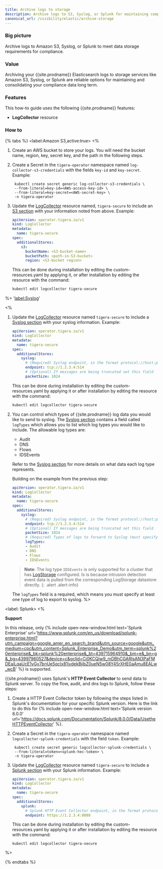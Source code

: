 ```yaml
---
title: Archive logs to storage
description: Archive logs to S3, Syslog, or Splunk for maintaining compliance data.
canonical_url: /visibility/elastic/archive-storage
---
```


### Big picture

Archive logs to Amazon S3, Syslog, or Splunk to meet data storage requirements for compliance.

### Value

Archiving your {{site.prodname}} Elasticsearch logs to storage services like Amazon S3, Syslog, or Splunk are reliable 
options for maintaining and consolidating your compliance data long term.

### Features

This how-to guide uses the following {{site.prodname}} features:
- **LogCollector** resource

### How to

{% tabs %}
  <label:Amazon S3,active:true>
<%
1. Create an AWS bucket to store your logs.
   You will need the bucket name, region, key, secret key, and the path in the following steps.

2. Create a Secret in the `tigera-operator` namespace named `log-collector-s3-credentials` with the fields `key-id` and `key-secret`.
   Example:

   ```
    kubectl create secret generic log-collector-s3-credentials \
    --from-literal=key-id=<AWS-access-key-id> \
    --from-literal=key-secret=<AWS-secret-key> \
    -n tigera-operator
   ```

3. Update the [LogCollector]({{site.baseurl}}/reference/installation/api#operator.tigera.io/v1.LogCollector)
   resource named, `tigera-secure` to include an [S3 section]({{site.baseurl}}/reference/installation/api#operator.tigera.io/v1.S3StoreSpec)
   with your information noted from above.
   Example:

   ```yaml
   apiVersion: operator.tigera.io/v1
   kind: LogCollector
   metadata:
     name: tigera-secure
   spec:
     additionalStores:
       s3:
         bucketName: <S3-bucket-name>
         bucketPath: <path-in-S3-bucket>
         region: <S3-bucket region>
   ```
   This can be done during installation by editing the custom-resources.yaml
   by applying it, or after installation by editing the resource with the command:

   ```bash
   kubectl edit logcollector tigera-secure
   ```

%>
  '<label:Syslog>'

<%
1. Update the [LogCollector]({{site.baseurl}}/reference/installation/api#operator.tigera.io/v1.LogCollector)
   resource named `tigera-secure` to include a [Syslog section]({{site.baseurl}}/reference/installation/api#operator.tigera.io/v1.SyslogStoreSpec)
   with your syslog information.
   Example:
   ```yaml
   apiVersion: operator.tigera.io/v1
   kind: LogCollector
   metadata:
     name: tigera-secure
   spec:
     additionalStores:
       syslog:
         # (Required) Syslog endpoint, in the format protocol://host:port
         endpoint: tcp://1.2.3.4:514
         # (Optional) If messages are being truncated set this field
         packetSize: 1024
   ```
   This can be done during installation by editing the custom-resources.yaml by applying it or after installation by editing the resource with the command:
   ```bash
   kubectl edit logcollector tigera-secure
   ```
2. You can control which types of {{site.prodname}} log data you would like to send to syslog. 
   The [Syslog section]({{site.baseurl}}/reference/installation/api#operator.tigera.io/v1.SyslogStoreSpec) 
   contains a field called `logTypes` which allows you to list which log types you would like to include. 
   The allowable log types are:
    - Audit
    - DNS
    - Flows
    - IDSEvents

   Refer to the [Syslog section]({{site.baseurl}}/reference/installation/api#operator.tigera.io/v1.SyslogStoreSpec) for more details on what data each log type represents.

   Building on the example from the previous step:
   ```yaml
   apiVersion: operator.tigera.io/v1
   kind: LogCollector
   metadata:
     name: tigera-secure
   spec:
     additionalStores:
       syslog:
         # (Required) Syslog endpoint, in the format protocol://host:port
         endpoint: tcp://1.2.3.4:514
         # (Optional) If messages are being truncated set this field
         packetSize: 1024
         # (Required) Types of logs to forward to Syslog (must specify at least one option)
         logTypes:
         - Audit
         - DNS
         - Flows
         - IDSEvents
   ```

   > **Note**: The log type `IDSEvents` is only supported for a cluster that has [LogStorage]({{site.baseurl}}/reference/installation/api#operator.tigera.io/v1.LogStorage) configured. Is is because intrusion detection event data is pulled from the corresponding LogStorage datastore directly. 
   {: .alert .alert-info}

   The `logTypes` field is a required, which means you must specify at least one type of log to export to syslog.
%>

 <label: Splunk>
  <%

**Support**

In this release, only {% include open-new-window.html text='Splunk Enterprise' url='https://www.splunk.com/en_us/download/splunk-enterprise.html?utm_campaign=google_amer_en_search_brand&utm_source=google&utm_medium=cpc&utm_content=Splunk_Enterprise_Demo&utm_term=splunk%20enterprise&_bk=splunk%20enterprise&_bt=439715964910&_bm=e&_bn=g&_bg=43997960527&device=c&gclid=Cj0KCQjw9_mDBhCGARIsAN3PaFMDEaiLqaUcE1vGv7bnUe5qclx81iydekBjibZ0ueN5w08Y45rXHE0aAmu8EALw_wcB' %} is supported.

{{site.prodname}} uses Splunk's **HTTP Event Collector** to send data to Splunk server. To copy the flow, audit, and dns logs to Splunk, follow these steps:

1. Create a HTTP Event Collector token by following the steps listed in Splunk's documentation for your specific Splunk version. Here is the link to do this for {% include open-new-window.html text='Splunk version 8.0.0' url='https://docs.splunk.com/Documentation/Splunk/8.0.0/Data/UsetheHTTPEventCollector' %}.

2. Create a Secret in the `tigera-operator` namespace named `logcollector-splunk-credentials` with the field `token`.
   Example:

   ```
    kubectl create secret generic logcollector-splunk-credentials \
    --from-literal=token=<splunk-hec-token> \
    -n tigera-operator
   ```

3. Update the
   [LogCollector]({{site.baseurl}}/reference/installation/api#operator.tigera.io/v1.LogCollector)
   resource named `tigera-secure` to include
   a [Splunk section]({{site.baseurl}}/reference/installation/api#operator.tigera.io/v1.SplunkStoreSpec)
   with your Splunk information.
   Example:

   ```yaml
   apiVersion: operator.tigera.io/v1
   kind: LogCollector
   metadata:
     name: tigera-secure
   spec:
     additionalStores:
       splunk:
         # Splunk HTTP Event Collector endpoint, in the format protocol://host:port
         endpoint: https://1.2.3.4:8088
   ```
   This can be done during installation by editing the custom-resources.yaml
   by applying it or after installation by editing the resource with the command:
   ```
   kubectl edit logcollector tigera-secure
   ```
%>

{% endtabs %}

